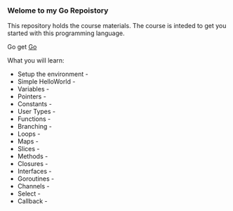### Welome to my Go Repoistory

This repository holds the course materials.
The course is inteded to get you started with this programming language.

Go get [Go](https://golang.org/)

What you will learn:

- Setup the environment -
- Simple HelloWorld -
- Variables -
- Pointers - 
- Constants -
- User Types -
- Functions - 
- Branching - 
- Loops - 
- Maps -
- Slices -
- Methods -
- Closures - 
- Interfaces -
- Goroutines -
- Channels -
- Select -
- Callback - 
